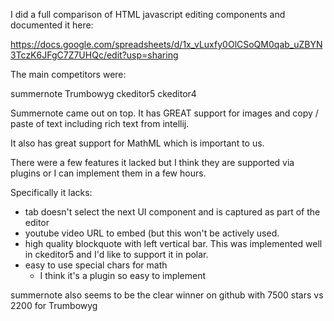 I did a full comparison of HTML javascript editing components and documented it here:

https://docs.google.com/spreadsheets/d/1x_vLuxfy0OlCSoQM0qab_uZBYN3TczK6JFgC7Z7UHQc/edit?usp=sharing

The main competitors were:

summernote
Trumbowyg
ckeditor5
ckeditor4

Summernote came out on top.  It has GREAT support for images and copy / paste
of text including rich text from intellij.

It also has great support for MathML which is important to us.

There were a few features it lacked but I think they are supported via plugins
or I can implement them in a few hours.

Specifically it lacks:

- tab doesn't select the next UI component and is captured as part of the editor
- youtube video URL to embed (but this won't be actively used.
- high quality blockquote with left vertical bar.  This was implemented well in
  ckeditor5 and I'd like to support it in polar.
- easy to use special chars for math
    - I think it's a plugin so easy to implement

summernote also seems to be the clear winner on github with 7500 stars vs 2200
for Trumbowyg



